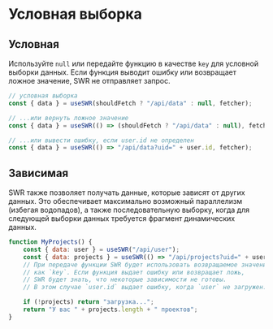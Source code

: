 # Условная выборка

## Условная

Используйте `null` или передайте функцию в качестве `key` для условной выборки
данных. Если функция выводит ошибку или возвращает ложное значение, SWR не
отправляет запрос.

```js
// условная выборка
const { data } = useSWR(shouldFetch ? "/api/data" : null, fetcher);

// ...или вернуть ложное значение
const { data } = useSWR(() => (shouldFetch ? "/api/data" : null), fetcher);

// ...или вывести ошибку, если user.id не определен
const { data } = useSWR(() => "/api/data?uid=" + user.id, fetcher);
```

## Зависимая

SWR также позволяет получать данные, которые зависят от других данных. Это
обеспечивает максимально возможный параллелизм (избегая водопадов), а также
последовательную выборку, когда для следующей выборки данных требуется фрагмент
динамических данных.

```js
function MyProjects() {
    const { data: user } = useSWR("/api/user");
    const { data: projects } = useSWR(() => "/api/projects?uid=" + user.id);
    // При передаче функции SWR будет использовать возвращаемое значение
    // как `key`. Если функция выдает ошибку или возвращает ложь,
    // SWR будет знать, что некоторые зависимости не готовы.
    // В этом случае `user.id` выдает ошибку, когда `user` не загружен.

    if (!projects) return "загрузка...";
    return "У вас " + projects.length + " проектов";
}
```
